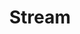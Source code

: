---
blog: https://getstream.io/blog
codehost: https://github.com/GetStream
facebook: https://facebook.com/getstream.io
linkedin: https://linkedin.com/company/getstream-io
logohandle: getstreamio
sort: stream
title: Stream
twitter: https://x.com/getstream_io
website: https://getstream.io/
---